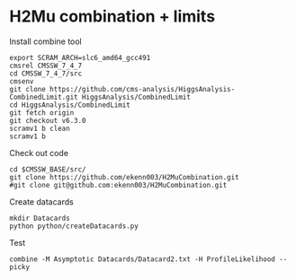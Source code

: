 # H2Mu combination + limits

Install combine tool

    export SCRAM_ARCH=slc6_amd64_gcc491
    cmsrel CMSSW_7_4_7
    cd CMSSW_7_4_7/src 
    cmsenv
    git clone https://github.com/cms-analysis/HiggsAnalysis-CombinedLimit.git HiggsAnalysis/CombinedLimit
    cd HiggsAnalysis/CombinedLimit
    git fetch origin
    git checkout v6.3.0
    scramv1 b clean
    scramv1 b

Check out code

    cd $CMSSW_BASE/src/
    git clone https://github.com/ekenn003/H2MuCombination.git
    #git clone git@github.com:ekenn003/H2MuCombination.git

Create datacards

    mkdir Datacards
    python python/createDatacards.py

Test

    combine -M Asymptotic Datacards/Datacard2.txt -H ProfileLikelihood --picky

